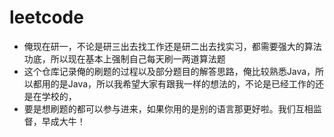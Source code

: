 # leetcode
* 俺现在研一，不论是研三出去找工作还是研二出去找实习，都需要强大的算法功底，所以现在基本上强制自己每天刷一两道算法题
* 这个仓库记录俺的刷题的过程以及部分题目的解答思路，俺比较熟悉Java，所以都用的是Java，所以我希望大家有跟我一样的想法的，不论是已经工作的还是在学校的，
* 要是想刷题的都可以参与进来，如果你用的是别的语言那更好啦。我们互相监督，早成大牛！

